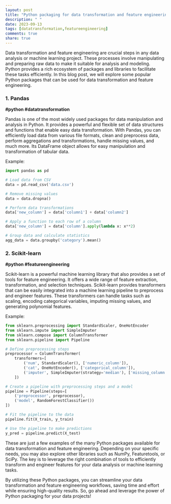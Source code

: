 ```yaml
---
layout: post
title: "Python packaging for data transformation and feature engineering"
description: " "
date: 2023-09-13
tags: [datatransformation,featureengineering]
comments: true
share: true
---
```


Data transformation and feature engineering are crucial steps in any data analysis or machine learning project. These processes involve manipulating and preparing raw data to make it suitable for analysis and modeling. Python provides a rich ecosystem of packages and libraries to facilitate these tasks efficiently. In this blog post, we will explore some popular Python packages that can be used for data transformation and feature engineering.

### 1. Pandas

**#python #datatransformation**

Pandas is one of the most widely used packages for data manipulation and analysis in Python. It provides a powerful and flexible set of data structures and functions that enable easy data transformation. With Pandas, you can efficiently load data from various file formats, clean and preprocess data, perform aggregations and transformations, handle missing values, and much more. Its DataFrame object allows for easy manipulation and transformation of tabular data.

Example:

```python
import pandas as pd

# Load data from CSV
data = pd.read_csv('data.csv')

# Remove missing values
data = data.dropna()

# Perform data transformations
data['new_column'] = data['column1'] + data['column2']

# Apply a function to each row of a column
data['new_column'] = data['column'].apply(lambda x: x**2)

# Group data and calculate statistics
agg_data = data.groupby('category').mean()
```

### 2. Scikit-learn

**#python #featureengineering**

Scikit-learn is a powerful machine learning library that also provides a set of tools for feature engineering. It offers a wide range of feature extraction, transformation, and selection techniques. Scikit-learn provides transformers that can be easily integrated into a machine learning pipeline to preprocess and engineer features. These transformers can handle tasks such as scaling, encoding categorical variables, imputing missing values, and generating polynomial features.

Example:

```python
from sklearn.preprocessing import StandardScaler, OneHotEncoder
from sklearn.impute import SimpleImputer
from sklearn.compose import ColumnTransformer
from sklearn.pipeline import Pipeline

# Define preprocessing steps
preprocessor = ColumnTransformer(
    transformers=[
        ('num', StandardScaler(), ['numeric_column']),
        ('cat', OneHotEncoder(), ['categorical_column']),
        ('imputer', SimpleImputer(strategy='median'), ['missing_column'])
    ])

# Create a pipeline with preprocessing steps and a model
pipeline = Pipeline(steps=[
    ('preprocessor', preprocessor),
    ('model', RandomForestClassifier())
])

# Fit the pipeline to the data
pipeline.fit(X_train, y_train)

# Use the pipeline to make predictions
y_pred = pipeline.predict(X_test)
```

These are just a few examples of the many Python packages available for data transformation and feature engineering. Depending on your specific needs, you may also explore other libraries such as NumPy, Featuretools, or SciPy. The key is to leverage the right combination of tools to efficiently transform and engineer features for your data analysis or machine learning tasks.

By utilizing these Python packages, you can streamline your data transformation and feature engineering workflows, saving time and effort while ensuring high-quality results. So, go ahead and leverage the power of Python packaging for your data projects!